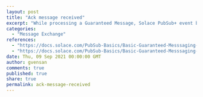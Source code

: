 ```yaml
---
layout: post
title: "Ack message received"
excerpt: "While processing a Guaranteed Message, Solace PubSub+ event broker delivers the message to the consumer, an acknowledgment that the message has been successfully delivered is sent back to the event broker by the consuming client, and then the event broker deletes the message from the message spool."
categories:
  - "Message Exchange"
references:
  - "https://docs.solace.com/PubSub-Basics/Basic-Guaranteed-Messsaging-Operation.htm"
  - "https://docs.solace.com/PubSub-Basics/Basic-Guaranteed-Messsaging-Operation.htm"
date: Thu, 09 Sep 2021 00:00:00 GMT
author: gvensan
comments: true
published: true
share: true
permalink: ack-message-received
---
```

